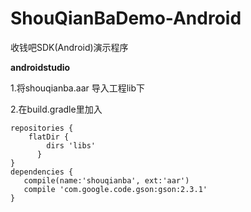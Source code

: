 # ShouQianBaDemo-Android
收钱吧SDK(Android)演示程序
 
**androidstudio**

1.将shouqianba.aar 导入工程lib下

2.在build.gradle里加入

    

    repositories {
        flatDir {
            dirs 'libs'
          }
    }
    dependencies {
       compile(name:'shouqianba', ext:'aar')
       compile 'com.google.code.gson:gson:2.3.1'
    }